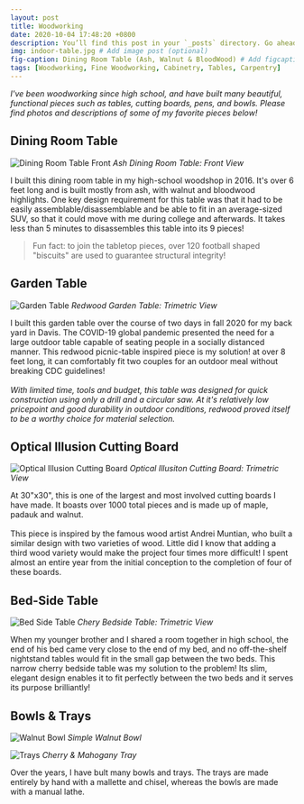 ```yaml
---
layout: post
title: Woodworking
date: 2020-10-04 17:48:20 +0800
description: You’ll find this post in your `_posts` directory. Go ahead and edit it and re-build the site to see your changes. # Add post description (optional)
img: indoor-table.jpg # Add image post (optional)
fig-caption: Dining Room Table (Ash, Walnut & BloodWood) # Add figcaption (optional)
tags: [Woodworking, Fine Woodworking, Cabinetry, Tables, Carpentry]
---
```

_I've been woodworking since high school, and have built many beautiful, functional pieces such as tables, cutting boards, pens, and bowls. Please find photos and descriptions of some of my favorite pieces below!_

## Dining Room Table
![Dining Room Table Front]({{site.baseurl}}/assets/img/drt-front.jpg)
*Ash Dining Room Table: Front View*

I built this dining room table in my high-school woodshop in 2016. It's over 6 feet long and is built mostly from ash, with walnut and bloodwood highlights. One key design requirement for this table was that it had to be easily assemblable/disassemblable and be able to fit in an average-sized SUV, so that it could move with me during college and afterwards. It takes less than 5 minutes to disassembles this table into its 9 pieces!

>Fun fact: to join the tabletop pieces, over 120 football shaped "biscuits" are used to guarantee structural integrity!

## Garden Table 
![Garden Table]({{site.baseurl}}/assets/img/garden-table.jpg)
*Redwood Garden Table: Trimetric View*

I built this garden table over the course of two days in fall 2020 for my back yard in Davis. The COVID-19 global pandemic presented the need for a large outdoor table capable of seating people in a socially distanced manner. This redwood picnic-table inspired piece is my solution! at over 8 feet long, it can comfortably fit two couples for an outdoor meal without breaking CDC guidelines! 
<br /><br />
_With limited time, tools and budget, this table was designed for quick construction using only a drill and a circular saw. At it's relatively low pricepoint and good durability in outdoor conditions, redwood proved itself to be a worthy choice for material selection._

## Optical Illusion Cutting Board
![Optical Illusion Cutting Board]({{site.baseurl}}/assets/img/optical-board.jpg)
*Optical Illusiton Cutting Board: Trimetric View*

At 30"x30", this is one of the largest and most involved cutting boards I have made. It boasts over 1000 total pieces and is made up of maple, padauk and walnut. 
<br /><br />
This piece is inspired by the famous wood artist Andrei Muntian, who built a similar design with two varieties of wood. Little did I know that adding a third wood variety would make the project four times more difficult! I spent almost an entire year from the initial conception to the completion of four of these boards. 

## Bed-Side Table
![Bed Side Table]({{site.baseurl}}/assets/img/bs-table.jpg)
*Chery Bedside Table: Trimetric View*

When my younger brother and I shared a room together in high school, the end of his bed came very close to the end of my bed, and no off-the-shelf nightstand tables would fit in the small gap between the two beds. This narrow cherry bedside table was my solution to the problem! Its slim, elegant design enables it to fit perfectly between the two beds and it serves its purpose brilliantly! 

## Bowls & Trays
![Walnut Bowl]({{site.baseurl}}/assets/img/bowl.jpg)
*Simple Walnut Bowl*

![Trays]({{site.baseurl}}/assets/img/trays.jpg)
*Cherry & Mahogany Tray*

Over the years, I have bult many bowls and trays. The trays are made entirely by hand with a mallette and chisel, whereas the bowls are made with a manual lathe.  

